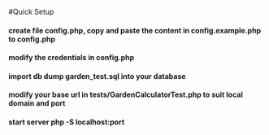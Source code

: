 #Quick Setup

#### create file config.php, copy and paste the content in config.example.php to config.php  

#### modify the credentials in config.php  

#### import db dump garden_test.sql into your database

#### modify your base url in tests/GardenCalculatorTest.php to suit local domain and port

#### start server php -S localhost:port

